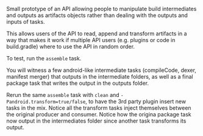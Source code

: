 Small prototype of an API allowing people to manipulate build intermediates and outputs as artifacts objects rather than dealing with the outputs and inputs of tasks.

This allows users of the API to read, append and transform artifacts in a way that makes it work if multiple API users (e.g. plugins or code in build.gradle) where to use the API in random order.

To test, run the `assemble` task.

You will witness a few android-like intermediate tasks (compileCode, dexer, manifest merger) that outputs in the intermediate folders, as well as a final package task that writes the output in the outputs folder.

Rerun the same `assemble` task with `clean` and `-Pandroid.transform=true/false`, to have the 3rd party plugin insert new tasks in the mix.
Notice all the transform tasks inject themselves between the original producer and consumer.
Notice how the origina package task now output in the intermediates folder since another task transforms its output.
